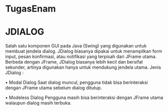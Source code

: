 # TugasEnam
# JDIALOG
Salah satu komponen GUI pada Java (Swing) yang digunakan untuk membuat jendela dialog. JDialog biasanya dipakai untuk menampilkan form input, pesan konfirmasi, atau notifikasi yang terpisah dari JFrame utama. Berbeda dengan JFrame, JDialog biasanya lebih kecil dan bersifat sekunder, artinya digunakan hanya untuk mendukung jendela utama.
Jenis JDialog :

•	Modal Dialog
Saat dialog muncul, pengguna tidak bisa berinteraksi dengan JFrame utama sebelum dialog ditutup.

•	Modeless Dialog
Pengguna masih bisa berinteraksi dengan JFrame utama walaupun dialog masih terbuka.

